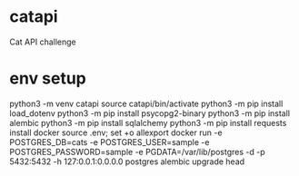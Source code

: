 # catapi
Cat API challenge

# env setup
python3 -m venv catapi
source catapi/bin/activate
python3 -m pip install load_dotenv
python3 -m pip install psycopg2-binary
python3 -m pip install alembic
python3 -m pip install sqlalchemy
python3 -m pip install requests
install docker
source .env; set +o allexport
docker run -e POSTGRES_DB=cats -e POSTGRES_USER=sample -e POSTGRES_PASSWORD=sample -e PGDATA=/var/lib/postgres -d -p 5432:5432 -h 127:0.0.1:0.0.0.0 postgres
alembic upgrade head

